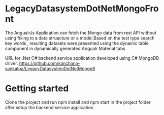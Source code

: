 # LegacyDatasystemDotNetMongoFront
 
The AngualrJs Application can fetch the Mongo data from rest API without using fixing to a data struacture or a model.Based on the test type search key words , resulting datasets were presented using the dynamic table component in dynamically generated Angualr Material tabs.

URL for .Net C# backend service application developed using C# MongoDB driver.
https://github.com/kanchana-sankalpa/LegacyDatasystemDotNetMongoB

# Getting started
Clone the project and run npm install and npm start in the project folder after setup the backend service application.
